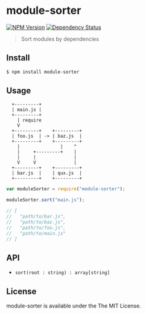 # module-sorter
[![NPM Version](http://img.shields.io/npm/v/module-sorter.svg?style=flat)](https://www.npmjs.org/package/module-sorter)
[![Dependency Status](http://img.shields.io/david/mohayonao/module-sorter.svg?style=flat)](https://david-dm.org/mohayonao/module-sorter)

> Sort modules by dependencies

## Install

```sh
$ npm install module-sorter
```

## Usage

```text
  +---------+
  | main.js |
  +---------+
    | require
    V
  +---------+    +---------+
  | foo.js  | -> | baz.js  |
  +---------+    +---------+
    |               |    ^
    |     +---------+    |
    |     |              |
    V     V              |
  +---------+    +---------+
  | bar.js  |    | qux.js  |
  +---------+    +---------+
```

```javascript
var moduleSorter = require("module-sorter");

moduleSorter.sort("main.js");

// [
//   "path/to/bar.js",
//   "path/to/baz.js",
//   "path/to/foo.js",
//   "path/to/main.js"
// ]
```

## API

  - `sort(root : string) : array[string]`

## License

module-sorter is available under the The MIT License.
